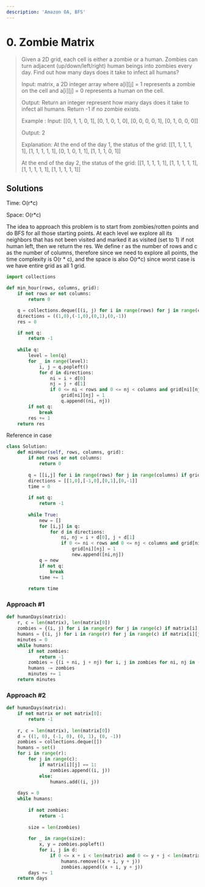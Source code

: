 ```yaml
---
description: 'Amazon OA, BFS'
---
```


# 0. Zombie Matrix

> Given a 2D grid, each cell is either a zombie or a human. Zombies can turn adjacent \(up/down/left/right\) human beings into zombies every day. Find out how many days does it take to infect all humans?
>
> Input: matrix, a 2D integer array where a\[i\]\[j\] = 1 represents a zombie on the cell and a\[i\]\[j\] = 0 represents a human on the cell.
>
> Output: Return an integer represent how many days does it take to infect all humans. Return -1 if no zombie exists.
>
> Example : Input: \[\[0, 1, 1, 0, 1\], \[0, 1, 0, 1, 0\], \[0, 0, 0, 0, 1\], \[0, 1, 0, 0, 0\]\]
>
> Output: 2
>
> Explanation: At the end of the day 1, the status of the grid: \[\[1, 1, 1, 1, 1\], \[1, 1, 1, 1, 1\], \[0, 1, 0, 1, 1\], \[1, 1, 1, 0, 1\]\]
>
> At the end of the day 2, the status of the grid: \[\[1, 1, 1, 1, 1\], \[1, 1, 1, 1, 1\], \[1, 1, 1, 1, 1\], \[1, 1, 1, 1, 1\]\]

## Solutions

Time: O\(r\*c\)

Space: O\(r\*c\)

The idea to approach this problem is to start from zombies/rotten points and do BFS for all those starting points. At each level we explore all its neighbors that has not been visited and marked it as visited \(set to 1\) if not human left, then we return the res. We define r as the number of rows and c as the number of columns, therefore since we need to explore all points, the time complexity is O\(r \* c\), and the space is also O\(r\*c\) since worst case is we have entire grid as all 1 grid.

```python
import collections

def min_hour(rows, columns, grid):
	if not rows or not columns:
		return 0

	q = collections.deque([(i, j) for i in range(rows) for j in range(columns) if grid[i][j] == 1])
	directions = ((1,0),(-1,0),(0,1),(0,-1))
	res = 0

	if not q:
		return -1
	
	while q:
		level = len(q)
		for _ in range(level):
			i, j = q.popleft()
			for d in directions:
				ni = i + d[0]
				nj = j + d[1]
				if 0 <= ni < rows and 0 <= nj < columns and grid[ni][nj] == 0:
					grid[ni][nj] = 1
					q.append((ni, nj))
		if not q:
			break
		res += 1
	return res
```

Reference in case

```python
class Solution:
    def minHour(self, rows, columns, grid):
        if not rows or not columns:
            return 0
        
        q = [[i,j] for i in range(rows) for j in range(columns) if grid[i][j]==1]
        directions = [[1,0],[-1,0],[0,1],[0,-1]]
        time = 0
        
        if not q:
            return -1
        
        while True:
            new = []
            for [i,j] in q:
                for d in directions:
                    ni, nj = i + d[0], j + d[1]
                    if 0 <= ni < rows and 0 <= nj < columns and grid[ni][nj] == 0:
                        grid[ni][nj] = 1
                        new.append([ni,nj])
            q = new
            if not q:
                break
            time += 1
            
        return time
```

### Approach \#1

```python
def humanDays(matrix):
    r, c = len(matrix), len(matrix[0])
    zombies = {(i, j) for i in range(r) for j in range(c) if matrix[i][j] == 1}
    humans = {(i, j) for i in range(r) for j in range(c) if matrix[i][j] == 0}
    minutes = 0
    while humans:
        if not zombies:
            return -1
        zombies = {(i + ni, j + nj) for i, j in zombies for ni, nj in ((0,1),(1,0),(0,-1),(-1,0)) if (i + ni, j + nj) in humans}
        humans -= zombies
        minutes += 1
    return minutes
```

### Approach \#2

```python
def humanDays(matrix):
    if not matrix or not matrix[0]:
        return -1
    
    r, c = len(matrix), len(matrix[0])
    d = ((1, 0), (-1, 0), (0, 1), (0, -1))
    zombies = collections.deque([])
    humans = set()
    for i in range(r):
        for j in range(c):
            if matrix[i][j] == 1:
                zombies.append((i, j))
            else:
                humans.add((i, j))
    
    days = 0
    while humans:
        
        if not zombies:
            return -1
        
        size = len(zombies)
        
        for _ in range(size):
            x, y = zombies.popleft()
            for i, j in d:
                if 0 <= x + i < len(matrix) and 0 <= y + j < len(matrix[0]) and matrix[x + i][y + j] == 0 and (x + i, y + j) in humans:
                    humans.remove((x + i, y + j))
                    zombies.append((x + i, y + j))
        days += 1
    return days
```

